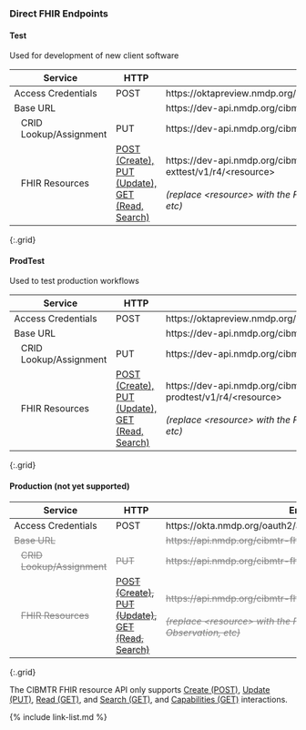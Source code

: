 ### Direct FHIR Endpoints

#### Test 
Used for development of new client software

<table>
    <thead>
        <tr>
            <th>Service</th>
            <th>HTTP</th>
            <th>Endpoint</th>
        </tr>
    </thead>
    <tbody>
        <tr>
            <td>Access Credentials</td>
            <td>POST</td>
            <td>https://oktapreview.nmdp.org/oauth2/ausaexcazhLhxKnJs0h7/v1/token</td>
        </tr>
        <tr>
            <td>Base URL</td>
            <td></td>
            <td>https://dev-api.nmdp.org/cibmtr-fhir-backend-exttest/v1</td>
        </tr>
        <tr>
            <td style="padding-left:20px">CRID Lookup/Assignment</td>
            <td>PUT</td>
            <td>https://dev-api.nmdp.org/cibmtr-fhir-backend-exttest/v1/CRID</td>
        </tr>
        <tr>
            <td style="padding-left:20px">FHIR Resources</td>
            <td><a href="https://hl7.org/fhir/http.html">POST (Create),<br /> PUT (Update),<br /> GET (Read, Search)</a></td>
            <td>https://dev-api.nmdp.org/cibmtr-fhir-backend-exttest/v1/r4/&lt;resource&gt;<br/><br />
                <em>(replace &lt;resource&gt; with the FHIR resource, e.g., Patient, Observation, etc)</em></td>
        </tr>
    </tbody>
</table>
{:.grid}

#### ProdTest 
Used to test production workflows

<table>
    <thead>
        <tr>
            <th>Service</th>
            <th>HTTP</th>
            <th>Endpoint</th>
        </tr>
    </thead>
    <tbody>
        <tr>
            <td>Access Credentials</td>
            <td>POST</td>
            <td>https://oktapreview.nmdp.org/oauth2/ausaexcazhLhxKnJs0h7/v1/token</td>
        </tr>
        <tr>
            <td>Base URL</td>
            <td></td>
            <td>https://dev-api.nmdp.org/cibmtr-fhir-backend-prodtest/v1</td>
        </tr>
        <tr>
            <td style="padding-left:20px">CRID Lookup/Assignment</td>
            <td>PUT</td>
            <td>https://dev-api.nmdp.org/cibmtr-fhir-backend-prodtest/v1/CRID</td>
        </tr>
        <tr>
            <td style="padding-left:20px">FHIR Resources</td>
            <td><a href="https://hl7.org/fhir/http.html">POST (Create),<br /> PUT (Update),<br /> GET (Read, Search)</a></td>
            <td>https://dev-api.nmdp.org/cibmtr-fhir-backend-prodtest/v1/r4/&lt;resource&gt;<br/><br />
                <em>(replace &lt;resource&gt; with the FHIR resource, e.g., Patient, Observation, etc)</em></td>
        </tr>
    </tbody>
</table>
{:.grid}

#### Production (not yet supported)
<table>
    <thead>
        <tr>
            <th>Service</th>
            <th>HTTP</th>
            <th>Endpoint</th>
        </tr>
    </thead>
    <tbody>
        <tr>
            <td>Access Credentials</td>
            <td>POST</td>
            <td>https://okta.nmdp.org/oauth2/aus3ck6q30qmOdpMb1t7/v1/token</td>
        </tr>
        <tr style="color:gray; text-decoration-line: line-through">
            <td>Base URL</td>
            <td></td>
            <td>https://api.nmdp.org/cibmtr-fhir-backend/v1</td>
        </tr>
        <tr style="color:gray; text-decoration-line: line-through">
            <td style="padding-left:20px">CRID Lookup/Assignment</td>
            <td>PUT</td>
            <td>https://api.nmdp.org/cibmtr-fhir-backend/v1/CRID</td>
        </tr>
        <tr style="color:gray; text-decoration-line: line-through">
            <td style="padding-left:20px">FHIR Resources</td>
            <td><a href="https://hl7.org/fhir/http.html">POST (Create),<br /> PUT (Update),<br /> GET (Read, Search)</a></td>
            <td>https://api.nmdp.org/cibmtr-fhir-backend/v1//r4/&lt;resource&gt;<br/><br />
                <em>(replace &lt;resource&gt; with the FHIR resource, e.g., Patient, Observation, etc)</em></td>
        </tr>
    </tbody>
</table>
{:.grid}

The CIBMTR FHIR resource API only supports <a href="https://hl7.org/fhir/http.html#create">Create (POST)</a>, <a href="https://hl7.org/fhir/http.html#update">Update (PUT)</a>, <a href="https://hl7.org/fhir/http.html#read">Read (GET)</a>, and <a href="https://hl7.org/fhir/http.html#search">Search (GET)</a>, and <a href="https://hl7.org/fhir/http.html#capabilities">Capabilities (GET)</a> interactions.

{% include link-list.md %}